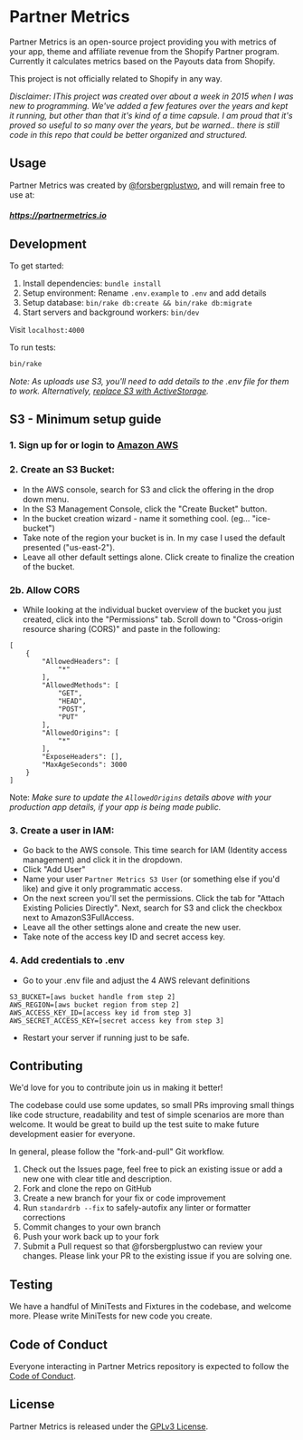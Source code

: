 # Partner Metrics

Partner Metrics is an open-source project providing you with metrics of your app, theme and affiliate revenue from the Shopify Partner program. Currently it calculates metrics based on the Payouts data from Shopify.

This project is not officially related to Shopify in any way.

*Disclaimer: IThis project was created over about a week in 2015 when I was new to programming. We've added a few features over the years and kept it running, but other than that it's kind of a time capsule. I am proud that it's proved so useful to so many over the years, but be warned.. there is still code in this repo that could be better organized and structured.*

## Usage

Partner Metrics was created by [@forsbergplustwo](@forsbergplustwo), and will remain free to use at:

##### https://partnermetrics.io

## Development

To get started:

1. Install dependencies: `bundle install`
2. Setup environment: Rename `.env.example` to `.env` and add details
3. Setup database: `bin/rake db:create && bin/rake db:migrate`
4. Start servers and background workers: `bin/dev`

Visit `localhost:4000`

To run tests:

```bash
bin/rake
```

*Note: As uploads use S3, you'll need to add details to the .env file for them to work. Alternatively, [replace S3 with ActiveStorage](https://github.com/forsbergplustwo/partner-metrics/issues/20).*

## S3 - Minimum setup guide

### 1. Sign up for or login to [Amazon AWS](https://aws.amazon.com)
### 2. Create an S3 Bucket:
* In the AWS console, search for S3 and click the offering in the drop down menu. 
* In the S3 Management Console, click the "Create Bucket" button. 
* In the bucket creation wizard - name it something cool. (eg... "ice-bucket")
* Take note of the region your bucket is in. In my case I used the default presented ("us-east-2").
* Leave all other default settings alone. Click create to finalize the creation of the bucket. 

### 2b. Allow CORS
* While looking at the individual bucket overview of the bucket you just created, click into the "Permissions" tab. Scroll down to "Cross-origin resource sharing (CORS)" and paste in the following:
```
[
    {
        "AllowedHeaders": [
            "*"
        ],
        "AllowedMethods": [
            "GET",
            "HEAD",
            "POST",
            "PUT"
        ],
        "AllowedOrigins": [
            "*"
        ],
        "ExposeHeaders": [],
        "MaxAgeSeconds": 3000
    }
]
```            
Note: *Make sure to update the `AllowedOrigins` details above with your production app details, if your app is being made public.*

### 3. Create a user in IAM:
* Go back to the AWS console. This time search for IAM (Identity access management) and click it in the dropdown. 
* Click "Add User"
* Name your user `Partner Metrics S3 User` (or something else if you'd like) and give it only programmatic access. 
* On the next screen you'll set the permissions. Click the tab for "Attach Existing Policies Directly". Next, search for S3 and click the checkbox next to AmazonS3FullAccess.
* Leave all the other settings alone and create the new user. 
* Take note of the access key ID and secret access key.


### 4. Add credentials to .env
* Go to your .env file and adjust the 4 AWS relevant definitions
```
S3_BUCKET=[aws bucket handle from step 2]
AWS_REGION=[aws bucket region from step 2]
AWS_ACCESS_KEY_ID=[access key id from step 3]
AWS_SECRET_ACCESS_KEY=[secret access key from step 3]
```
* Restart your server if running just to be safe. 


## Contributing
We'd love for you to contribute join us in making it better!

The codebase could use some updates, so small PRs improving small things like code structure, readability and test of simple scenarios are more than welcome. It would be great to build up the test suite to make future development easier for everyone.

In general, please follow the "fork-and-pull" Git workflow.

1. Check out the Issues page, feel free to pick an existing issue or add a new one with clear title and description.
2. Fork and clone the repo on GitHub
3. Create a new branch for your fix or code improvement
4. Run `standardrb --fix` to safely-autofix any linter or formatter corrections
5. Commit changes to your own branch
6. Push your work back up to your fork
7. Submit a Pull request so that @forsbergplustwo can review your changes. Please link your PR to the existing issue if you are solving one.

## Testing
We have a handful of MiniTests and Fixtures in the codebase, and welcome more. Please write MiniTests for new code you create.

## Code of Conduct
Everyone interacting in Partner Metrics repository is expected to follow the [Code of Conduct](https://github.com/forsbergplustwo/partner-metrics-saas/blob/main/CODE_OF_CONDUCT.md).

## License

Partner Metrics is released under the [GPLv3 License](https://github.com/forsbergplustwo/partner-metrics-saas/blob/main/LICENSE.md).
